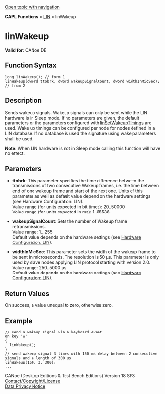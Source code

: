 [Open topic with navigation](../../../../../CANoeDEFamily.htm#Topics/CAPLFunctions/LIN/Functions/CAPLfunctionLINWakeUp.md)

**CAPL Functions** » [LIN](../CAPLfunctionsLINOverview.md) » linWakeup

# linWakeup

**Valid for**: CANoe DE

## Function Syntax

```plaintext
long linWakeup(); // form 1
linWakeup(dword ttobrk, dword wakeupSignalCount, dword widthInMicSec); // from 2
```

## Description

Sends wakeup signals. Wakeup signals can only be sent while the LIN hardware is in Sleep mode. If no parameters are given, the default parameters or the parameters configured with [linSetWakeupTimings](CAPLfunctionLINSetWakeupTimings.md) are used. Wake up timings can be configured per node for nodes defined in a LIN database. If no database is used the signature using wake parameters shall be used.

**Note**: When LIN hardware is not in Sleep mode calling this function will have no effect.

## Parameters

- **ttobrk**: This parameter specifies the time difference between the transmissions of two consecutive Wakeup frames, i.e. the time between end of one wakeup frame and start of the next one. Units of this parameter as well as default value depend on the hardware settings (see Hardware Configuration: LIN).  
  Value range (for units expected in bit times): 20..50000  
  Value range (for units expected in ms): 1..65536

- **wakeupSignalCount**: Sets the number of Wakeup frame retransmissions.  
  Value range: 1…255  
  Default value depends on the hardware settings (see [Hardware Configuration: LIN](../CAPLfunctionsLINHardwareConfiguration.md)).

- **widthInMicSec**: This parameter sets the width of the wakeup frame to be sent in microseconds. The resolution is 50 µs. This parameter is only used by slave nodes applying LIN protocol starting with version 2.0.  
  Value range: 250..5000 µs  
  Default value depends on the hardware settings (see [Hardware Configuration: LIN](../CAPLfunctionsLINHardwareConfiguration.md)).

## Return Values

On success, a value unequal to zero, otherwise zero.

## Example

```plaintext
// send a wakeup signal via a keyboard event
on key 'w'
{
  linWakeup();
}
// send wakeup signal 3 times with 150 ms delay between 2 consecutive signals and a length of 300 us
linWakeup(150, 3, 300);
...
```

CANoe (Desktop Editions & Test Bench Editions) Version 18 SP3  
[Contact/Copyright/License](../../../Shared/ContactCopyrightLicense.md)  
[Data Privacy Notice](https://www.vector.com/int/en/company/get-info/privacy-policy/)
